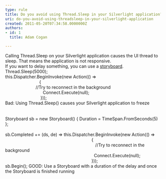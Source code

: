 ```yaml
---
type: rule
title: Do you avoid using Thread.Sleep in your Silverlight application?
uri: do-you-avoid-using-threadsleep-in-your-silverlight-application
created: 2011-05-20T07:34:58.0000000Z
authors:
- id: 1
  title: Adam Cogan

---
```


 Calling Thread.Sleep on your Silverlight application causes the UI thread to sleep. That means the application is not responsive.
<br>If you want to delay something, you can use a [storyboard](http&#58;//msdn.microsoft.com/en-us/library/system.windows.media.animation.storyboard.aspx). <br> Thread.Sleep(5000); 
<br>this.Dispatcher.BeginInvoke(new Action(() =&gt; 
<br>                            { 
<br>                         //Try to reconnect in the background 
<br>                               Connect.Execute(null); 
<br>                             })); 
<br>Bad: Using Thread.Sleep() causes your Silverlight application to freeze 
<br> 
<br>  
<br>Storyboard sb = new Storyboard() { Duration = TimeSpan.FromSeconds(5) }; 
<br>  
<br>sb.Completed += (ds, de) =&gt; this.Dispatcher.BeginInvoke(new Action(() =&gt; 
<br>                                                                       { 
<br>                                                                          //Try to reconnect in the background 
<br>                                                                         Connect.Execute(null); 
<br>                                                                       })); 
<br>sb.Begin(); 
GOOD: Use a Storyboard with a duration of the delay and once the Storyboard is finished running 
